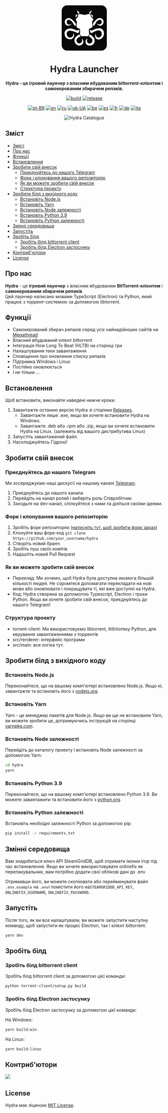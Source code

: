<br>

<div align="center">

[<img src="./resources/icon.png" width="144"/>](https://hydralauncher.site)

  <h1 align="center">Hydra Launcher</h1>

  <p align="center">
    <strong>Hydra - це ігровий лаунчер з власним вбудованим bittorrent-клієнтом і самокерованим збирачем репаків.</strong>
  </p>

[![build](https://img.shields.io/github/actions/workflow/status/hydralauncher/hydra/build.yml)](https://github.com/hydralauncher/hydra/actions)
[![release](https://img.shields.io/github/package-json/v/hydralauncher/hydra)](https://github.com/hydralauncher/hydra/releases)

[![pt-BR](https://img.shields.io/badge/lang-pt--BR-green.svg)](README.pt-BR.md)
[![en](https://img.shields.io/badge/lang-en-red.svg)](README.md)
[![ru](https://img.shields.io/badge/lang-ru-yellow.svg)](README.ru.md)
[![uk-UA](https://img.shields.io/badge/lang-uk--UA-blue)](README.uk-UA.md)
[![be](https://img.shields.io/badge/lang-be-orange)](README.be.md)
[![es](https://img.shields.io/badge/lang-es-red)](README.es.md)
[![fr](https://img.shields.io/badge/lang-fr-blue)](README.fr.md)
[![de](https://img.shields.io/badge/lang-de-black)](README.de.md)
[![ita](https://img.shields.io/badge/lang-it-red)](README.it.md)

![Hydra Catalogue](./docs/screenshot.png)

</div>

## Зміст

- [Зміст](#зміст)
- [Про нас](#про-нас)
- [Функції](#функції)
- [Встановлення](#встановлення)
- [Зробити свій внесок](#-зробити-свій-внесок)
  - [Приєднуйтесь до нашого Telegram](#-приєднуйтесь-до-нашого-telegram)
  - [Форк і клонування вашого репозиторію](#форк-і-клонування-вашого-репозиторію)
  - [Як ви можете зробити свій внесок](#як-ви-можете-зробити-свій-внесок)
  - [Структура проекту](#структура-проекту)
- [Зробити білд з вихідного коду](#зробити-білд-з-вихідного-коду)
  - [Встановіть Node.js](#встановіть-nodejs)
  - [Встановіть Yarn](#встановіть-yarn)
  - [Встановіть Node залежності](#встановіть-node-залежності)
  - [Встановіть Python 3.9](#встановіть-python-39)
  - [Встановіть Python залежності](#встановіть-python-залежності)
- [Змінні середовища](#змінні-середовища)
- [Запустіть](#запустіть)
- [Зробіть білд](#зробіть-білд)
  - [Зробіть білд bittorrent client](#зробіть-білд-bittorrent-client)
  - [Зробіть білд Electron застосунку](#зробіть-білд-electron-застосунку)
- [Контриб'ютори](#контрибютори)
- [License](#license)

## Про нас

**Hydra** - це **ігровий лаунчер** з власним вбудованим **BitTorrent-клієнтом** і **самокерованим збирачем репаків**.
<br>
Цей лаунчер написано мовами TypeScript (Electron) та Python, який працює з торрент-системою за допомогою libtorrent.

## Функції

- Самокерований збирач репаків серед усіх найнадійніших сайтів на [Megathread]("https://www.reddit.com/r/Piracy/wiki/megathread/")
- Власний вбудований клієнт bittorrent
- Інтеграція How Long To Beat (HLTB) на сторінці гри
- Налаштування теки завантаження
- Сповіщення про оновлення списку репаків
- Підтримка Windows і Linux
- Постійно оновлюється
- І не тільки ...

## Встановлення

Щоб встановити, виконайте наведені нижче кроки:

1. Завантажте останню версію Hydra зі сторінки [Releases](https://github.com/hydralauncher/hydra/releases/latest).
   - Завантажте лише .exe, якщо ви хочете встановити Hydra на Windows.
   - Завантажте .deb або .rpm або .zip, якщо ви хочете встановити Hydra на Linux. (залежить від вашого дистрибутива Linux)
2. Запустіть завантажений файл.
3. Насолоджуйтесь Гідрою!

## <a name="contributing"> Зробити свій внесок

### <a name="join-our-telegram"></a> Приєднуйтесь до нашого Telegram

Ми зосереджуємо наші дискусії на нашому каналі [Telegram](https://t.me/hydralauncher).

1. Приєднуйтесь до нашого канала
2. Перейдіть на канал ролей і виберіть роль Співробітник
3. Заходьте на dev-канал, спілкуйтеся з нами та діліться своїми ідеями.

### Форк і клонування вашого репозиторію

1. Зробіть форк репозиторію [(натисніть тут, щоб зробити форк зараз)](https://github.com/hydralauncher/hydra/fork)
2. Клонуйте ваш форк-код `git clone https://github.com/your_username/hydra`
3. Створіть новий бранч
4. Зробіть пуш своїх комітів
5. Надішліть новий Pull Request

### Як ви можете зробити свій внесок

- Переклад: Ми хочемо, щоб Hydra була доступна якомога більшій кількості людей. Не соромтеся допомагати перекладати на нові мови або оновлювати і покращувати ті, які вже доступні на Hydra.
- Код: Hydra створена за допомогою Typescript, Electron і трохи Python. Якщо ви хочете зробити свій внесок, приєднуйтесь до нашого Telegram!

### Структура проекту

- torrent-client: Ми використовуємо libtorrent, бібліотеку Python, для керування завантаженнями з торрентів
- src/renderer: інтерфейс програми
- src/main: вся логіка тут.

## Зробити білд з вихідного коду

### Встановіть Node.js

Переконайтеся, що на вашому комп'ютері встановлено Node.js. Якщо ні, завантажте та встановіть його з [nodejs.org](https://nodejs.org/).

### Встановіть Yarn

Yarn - це менеджер пакетів для Node.js. Якщо ви ще не встановили Yarn, ви можете зробити це, дотримуючись інструкцій на сторінці [yarnpkg.com](https://classic.yarnpkg.com/lang/en/docs/install/).

### Встановіть Node залежності

Перейдіть до каталогу проекту і встановіть Node залежності за допомогою Yarn:

```bash
cd hydra
yarn
```

### Встановіть Python 3.9

Переконайтеся, що на вашому комп'ютері встановлено Python 3.9. Ви можете завантажити та встановити його з [python.org](https://www.python.org/downloads/release/python-3913/).

### Встановіть Python залежності

Встановіть необхідні залежності Python за допомогою pip:

```bash
pip install -r requirements.txt
```

## Змінні середовища

Вам знадобиться ключ API SteamGridDB, щоб отримати іконки ігор під час встановлення.
Якщо ви хочете використовувати onlinefix як перепакувальник, вам потрібно додати свої облікові дані до .env

Отримавши його, ви можете скопіювати або перейменувати файл `.env.example` на `.env`і помістити його на`STEAMGRIDDB_API_KEY`, `ONLINEFIX_USERNAME`, `ONLINEFIX_PASSWORD`.

## Запустіть

Після того, як ви все налаштували, ви можете запустити наступну команду, щоб запустити як процес Electron, так і клієнт bittorrent:

```bash
yarn dev
```

## Зробіть білд

### Зробіть білд bittorrent client

Зробіть білд bittorrent client за допомогою цієї команди:

```bash
python torrent-client/setup.py build
```

### Зробіть білд Electron застосунку

Зробіть білд Electron застосунку за допомогою цієї команди:

На Windows:

```bash
yarn build:win
```

На Linux:

```bash
yarn build:linux
```

## Контриб'ютори

<a href="https://github.com/hydralauncher/hydra/graphs/contributors">
  <img src="https://contrib.rocks/image?repo=hydralauncher/hydra" />
</a>

## License

Hydra має ліцензію [MIT License](LICENSE).
